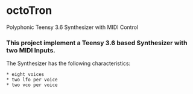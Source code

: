 # octoTron
Polyphonic Teensy 3.6 Synthesizer with MIDI Control
### This project implement a Teensy 3.6 based Synthesizer with two MIDI Inputs.

The Synthesizer has the following characteristics:

    * eight voices
    * two lfo per voice
    * two vco per voice
    
